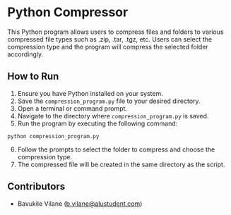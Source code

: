 # Python Compressor

This Python program allows users to compress files and folders to various compressed file types such as .zip, .tar, .tgz, etc. Users can select the compression type and the program will compress the selected folder accordingly.

## How to Run

1. Ensure you have Python installed on your system.
2. Save the `compression_program.py` file to your desired directory.
3. Open a terminal or command prompt.
4. Navigate to the directory where `compression_program.py` is saved.
5. Run the program by executing the following command:

```
python compression_program.py
```

6. Follow the prompts to select the folder to compress and choose the compression type.
7. The compressed file will be created in the same directory as the script.

## Contributors

- Bavukile Vilane (<b.vilane@alustudent.com>)
